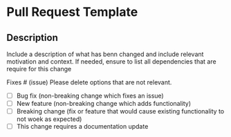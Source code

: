 # Pull Request Template

## Description

Include a description of what has benn changed and include relevant motivation and context.
If needed, ensure to list all dependencies that are require for this change

Fixes # (issue)
Please delete options that are not relevant.

- [ ] Bug fix (non-breaking change which fixes an issue)
- [ ] New feature (non-breaking change which adds functionality)
- [ ] Breaking change (fix or feature that would cause existing functionality to not woek as expected)
- [ ] This change requires a documentation update
